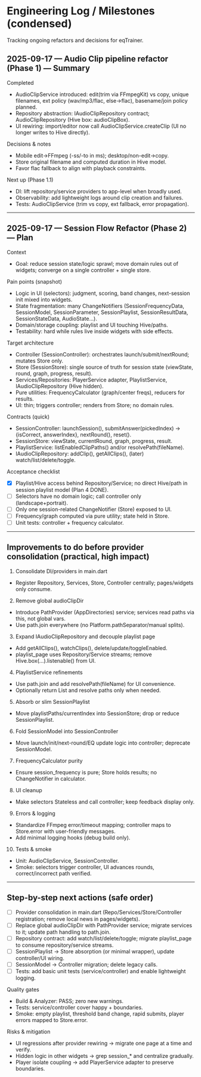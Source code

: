 # Engineering Log / Milestones (condensed)

Tracking ongoing refactors and decisions for eqTrainer.

## 2025-09-17 — Audio Clip pipeline refactor (Phase 1) — Summary
Completed
- AudioClipService introduced: edit(trim via FFmpegKit) vs copy, unique filenames, ext policy (wav/mp3/flac, else→flac), basename/join policy planned.
- Repository abstraction: IAudioClipRepository contract; AudioClipRepository (Hive box: audioClipBox).
- UI rewiring: import/editor now call AudioClipService.createClip (UI no longer writes to Hive directly).

Decisions & notes
- Mobile edit→FFmpeg (-ss/-to in ms); desktop/non-edit→copy.
- Store original filename and computed duration in Hive model.
- Favor flac fallback to align with playback constraints.

Next up (Phase 1.1)
- DI: lift repository/service providers to app-level when broadly used.
- Observability: add lightweight logs around clip creation and failures.
- Tests: AudioClipService (trim vs copy, ext fallback, error propagation).

---

## 2025-09-17 — Session Flow Refactor (Phase 2) — Plan
Context
- Goal: reduce session state/logic sprawl; move domain rules out of widgets; converge on a single controller + single store.

Pain points (snapshot)
- Logic in UI (selectors): judgment, scoring, band changes, next-session init mixed into widgets.
- State fragmentation: many ChangeNotifiers (SessionFrequencyData, SessionModel, SessionParameter, SessionPlaylist, SessionResultData, SessionStateData, AudioState…).
- Domain/storage coupling: playlist and UI touching Hive/paths.
- Testability: hard while rules live inside widgets with side effects.

Target architecture
- Controller (SessionController): orchestrates launch/submit/nextRound; mutates Store only.
- Store (SessionStore): single source of truth for session state (viewState, round, graph, progress, result).
- Services/Repositories: PlayerService adapter, PlaylistService, IAudioClipRepository (Hive hidden).
- Pure utilities: FrequencyCalculator (graph/center freqs), reducers for results.
- UI: thin; triggers controller; renders from Store; no domain rules.

Contracts (quick)
- SessionController: launchSession(), submitAnswer(pickedIndex) → {isCorrect, answerIndex}, nextRound(), reset().
- SessionStore: viewState, currentRound, graph, progress, result.
- PlaylistService: listEnabledClipPaths() and/or resolvePath(fileName).
- IAudioClipRepository: addClip(), getAllClips(), (later) watch/list/delete/toggle.

Acceptance checklist
- [x] Playlist/Hive access behind Repository/Service; no direct Hive/path in session playlist model (Plan 4 DONE).
- [ ] Selectors have no domain logic; call controller only (landscape+portrait).
- [ ] Only one session-related ChangeNotifier (Store) exposed to UI.
- [ ] Frequency/graph computed via pure utility; state held in Store.
- [ ] Unit tests: controller + frequency calculator.

---

## Improvements to do before provider consolidation (practical, high impact)
1) Consolidate DI/providers in main.dart
- Register Repository, Services, Store, Controller centrally; pages/widgets only consume.

2) Remove global audioClipDir
- Introduce PathProvider (AppDirectories) service; services read paths via this, not global vars.
- Use path.join everywhere (no Platform.pathSeparator/manual splits).

3) Expand IAudioClipRepository and decouple playlist page
- Add getAllClips(), watchClips(), delete/update/toggleEnabled.
- playlist_page uses Repository/Service streams; remove Hive.box(...).listenable() from UI.

4) PlaylistService refinements
- Use path.join and add resolvePath(fileName) for UI convenience.
- Optionally return List<AudioClip> and resolve paths only when needed.

5) Absorb or slim SessionPlaylist
- Move playlistPaths/currentIndex into SessionStore; drop or reduce SessionPlaylist.

6) Fold SessionModel into SessionController
- Move launch/init/next-round/EQ update logic into controller; deprecate SessionModel.

7) FrequencyCalculator purity
- Ensure session_frequency is pure; Store holds results; no ChangeNotifier in calculator.

8) UI cleanup
- Make selectors Stateless and call controller; keep feedback display only.

9) Errors & logging
- Standardize FFmpeg error/timeout mapping; controller maps to Store.error with user-friendly messages.
- Add minimal logging hooks (debug build only).

10) Tests & smoke
- Unit: AudioClipService, SessionController.
- Smoke: selectors trigger controller, UI advances rounds, correct/incorrect path verified.

---

## Step-by-step next actions (safe order)
- [ ] Provider consolidation in main.dart (Repo/Services/Store/Controller registration; remove local news in pages/widgets).
- [ ] Replace global audioClipDir with PathProvider service; migrate services to it; update path handling to path.join.
- [ ] Repository contract: add watch/list/delete/toggle; migrate playlist_page to consume repository/service streams.
- [ ] SessionPlaylist → Store absorption (or minimal wrapper), update controller/UI wiring.
- [ ] SessionModel → Controller migration; delete legacy calls.
- [ ] Tests: add basic unit tests (service/controller) and enable lightweight logging.

Quality gates
- Build & Analyzer: PASS; zero new warnings.
- Tests: service/controller cover happy + boundaries.
- Smoke: empty playlist, threshold band change, rapid submits, player errors mapped to Store.error.

Risks & mitigation
- UI regressions after provider rewiring → migrate one page at a time and verify.
- Hidden logic in other widgets → grep session_* and centralize gradually.
- Player isolate coupling → add PlayerService adapter to preserve boundaries.

